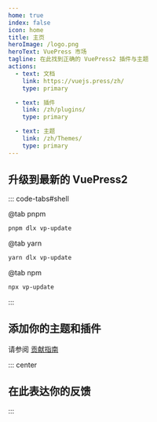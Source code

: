 ```yaml
---
home: true
index: false
icon: home
title: 主页
heroImage: /logo.png
heroText: VuePress 市场
tagline: 在此找到正确的 VuePress2 插件与主题
actions:
  - text: 文档
    link: https://vuejs.press/zh/
    type: primary

  - text: 插件
    link: /zh/plugins/
    type: primary

  - text: 主题
    link: /zh/Themes/
    type: primary
---
```


## 升级到最新的 VuePress2

::: code-tabs#shell

@tab pnpm

```bash
pnpm dlx vp-update
```

@tab yarn

```bash
yarn dlx vp-update
```

@tab npm

```bash
npx vp-update
```

:::

## 添加你的主题和插件

请参阅 [贡献指南](./reference/contributing.md)

::: center

## 在此表达你的反馈

:::
